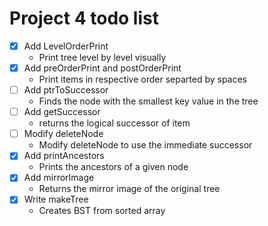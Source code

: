 # Project 4 todo list
- [x] Add LevelOrderPrint
  - Print tree level by level visually
- [x] Add preOrderPrint and postOrderPrint
  - Print items in respective order separted by spaces
- [ ] Add ptrToSuccessor
  - Finds the node with the smallest key value in the tree
- [ ] Add getSuccessor
  - returns the logical successor of item
- [ ] Modify deleteNode
  - Modify deleteNode to use the immediate successor
- [x] Add printAncestors
  - Prints the ancestors of a given node
- [x] Add mirrorImage
  - Returns the mirror image of the original tree
- [x] Write makeTree
  - Creates BST from sorted array